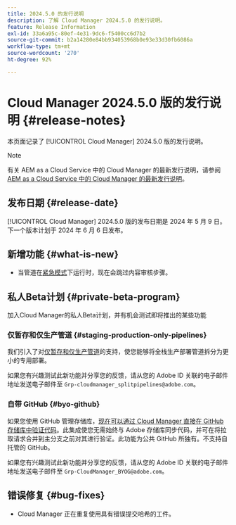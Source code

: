 ```yaml
---
title: 2024.5.0 的发行说明
description: 了解 Cloud Manager 2024.5.0 的发行说明。
feature: Release Information
exl-id: 33a6a95c-80ef-4e31-9dc6-f5400cc6d7b2
source-git-commit: b2a14280e84bb934053968b0e93e33d30fb6086a
workflow-type: tm+mt
source-wordcount: '270'
ht-degree: 92%

---
```


# Cloud Manager 2024.5.0 版的发行说明 {#release-notes}

本页面记录了 [!UICONTROL Cloud Manager] 2024.5.0 版的发行说明。

>[!NOTE]
>
>有关 AEM as a Cloud Service 中的 Cloud Manager 的最新发行说明，请参阅 [AEM as a Cloud Service 中的 Cloud Manager 的最新发行说明](https://experienceleague.adobe.com/zh-hans/docs/experience-manager-cloud-service/content/release-notes/cloud-manager/current)。

## 发布日期 {#release-date}

[!UICONTROL Cloud Manager] 2024.5.0 版的发布日期是 2024 年 5 月 9 日。下一个版本计划于 2024 年 6 月 6 日发布。

## 新增功能 {#what-is-new}

* 当管道在[紧急模式](/help/using/code-deployment.md#emergency-pipeline)下运行时，现在会跳过内容审核步骤。

## 私人Beta计划 {#private-beta-program}

加入Cloud Manager的私人Beta计划，并有机会测试即将推出的某些功能

### 仅暂存和仅生产管道 {#staging-production-only-pipelines}

我们引入了对[仅暂存和仅生产管道](/help/using/stage-prod-only.md)的支持，使您能够将全栈生产部署管道拆分为更小的专用部署。

如果您有兴趣测试此新功能并分享您的反馈，请从您的 Adobe ID 关联的电子邮件地址发送电子邮件至 `Grp-cloudmanager_splitpipelines@adobe.com`。

### 自带 GitHub {#byo-github}

如果您使用 GitHub 管理存储库，[现在可以通过 Cloud Manager 直接在 GitHub 存储库中验证代码](/help/managing-code/private-repositories.md)。此集成使您无需始终与 Adobe 存储库同步代码，并可在将拉取请求合并到主分支之前对其进行验证。此功能为公共 GitHub 所独有。不支持自托管的 GitHub。

如果您有兴趣测试此新功能并分享您的反馈，请从您的 Adobe ID 关联的电子邮件地址发送电子邮件至 `Grp-CloudManager_BYOG@adobe.com`。

## 错误修复 {#bug-fixes}

* Cloud Manager 正在重复使用具有错误提交哈希的工件。
